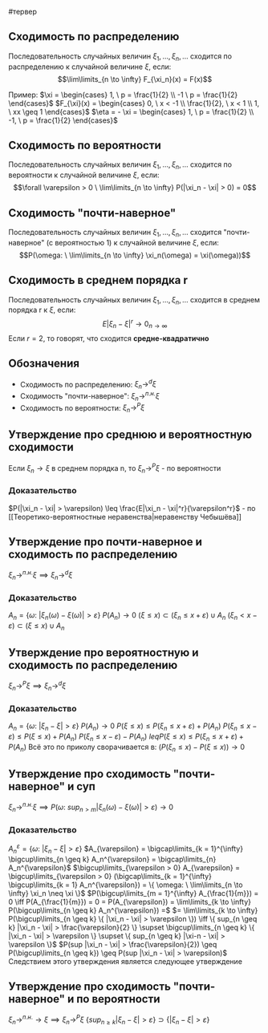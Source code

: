 #тервер 
## Сходимость по распределению
Последовательность случайных величин $\xi_1, \dots, \xi_n, \dots$ сходится по распределению к случайной величине $\xi$, если: $$\lim\limits_{n \to \infty} F_{\xi_n}(x) = F(x)$$

Пример:
$\xi = \begin{cases} 1, \ p = \frac{1}{2} \\ -1 \ p = \frac{1}{2} \end{cases}$
$F_{\xi}(x) = \begin{cases} 0, \ x < -1 \\ \frac{1}{2}, \ x < 1 \\ 1, \ xx \geq 1 \end{cases}$
$\eta = - \xi = \begin{cases} 1, \ p = \frac{1}{2} \\ -1, \ p = \frac{1}{2} \end{cases}$

## Сходимость по вероятности
Последовательность случайных величин $\xi_1, \dots, \xi_n, \dots$ сходится по вероятности к случайной величине $\xi$, если: $$\forall \varepsilon > 0 \ \lim\limits_{n \to \infty} P(|\xi_n - \xi| > 0) = 0$$

## Сходимость "почти-наверное"
Последовательность случайных величин $\xi_1, \dots, \xi_n, \dots$ сходится "почти-наверное" (с вероятностью 1) к случайной величине $\xi$, если: $$P(\omega: \ \lim\limits_{n \to \infty} \xi_n(\omega) = \xi(\omega))$$

## Сходимость в среднем порядка r
Последовательность случайных величин $\xi_1, \dots, \xi_n, \dots$ сходится в среднем порядка r к $\xi$, если: $$E|\xi_n - \xi|^r \to 0_{n \to \infty}$$
Если $r = 2$, то говорят, что сходится **средне-квадратично**

## Обозначения
- Сходимость по распределению: $\xi_n \to^{d} \xi$
- Сходимость "почти-наверное": $\xi_n \to^{п.н.} \xi$
- Сходимость по вероятности: $\xi_n \to^{P} \xi$

## Утверждение про среднюю и вероятностную сходимости
Если $\xi_n \to \xi$ в среднем порядка n, то $\xi_n \to^{P} \xi$ - по вероятности

### Доказательство
$P(|\xi_n - \xi| > \varepsilon) \leq \frac{E|\xi_n - \xi|^r}{\varepsilon^r}$ - по [[Теоретико-вероятностные неравенства|неравенству Чебышёва]]

## Утверждение про почти-наверное и сходимость по распределению
$\xi_n \to^{п.н.} \xi \implies \xi_n \to^{d} \xi$

### Доказательство
$A_n = \{ \omega: \ |\xi_n(\omega) - \xi(\omega)| > \varepsilon \}$
$P(A_n) \to 0$
$(\xi \leq x) \subset (\xi_n \leq x + \varepsilon) \cup A_n$
$(\xi_n < x - \varepsilon) \subset (\xi \leq x) \cup A_n$

## Утверждение про вероятностную и сходимость по распределению
$\xi_n \to^{P} \xi \implies \xi_n \to^{d} \xi$

### Доказательство
$A_n = \{ \omega: \ |\xi_n - \xi| > \varepsilon \}$
$P(A_n) \to 0$
$P(\xi \leq x) \leq P(\xi_n \leq x + \varepsilon) + P(A_n)$
$P(\xi_n \leq x - \varepsilon) \leq P(\xi \leq x) + P(A_n)$
$P(\xi_n \leq x - \varepsilon) - P(A_n)\ leq P(\xi \leq x) \leq P(\xi_n \leq x + \varepsilon) + P(A_n)$
Всё это по приколу сворачивается в:
$(P(\xi_n \leq x) - P(\xi \leq x)) \to 0$

## Утверждение про сходимость "почти-наверное" и суп
$\xi_n \to^{п.н.} \xi \implies P(\omega: \ sup_{n > m}|\xi_n(\omega) - \xi(\omega)| > \varepsilon) \to 0$

### Доказательство
$A_n^{\varepsilon} = \{ \omega: \ |\xi_n - \xi| > \varepsilon \}$
$A_{\varepsilon} = \bigcap\limits_{k = 1}^{\infty} \bigcup\limits_{n \geq k} A_n^{\varepsilon} = \bigcap\limits_{n} A_n^{\varepsilon}$
$\bigcup\limits_{\varepsilon > 0} A_{\varepsilon} = \bigcup\limits_{\varepsilon > 0} (\bigcap\limits_{k = 1}^{\infty} \bigcup\limits_{k = 1} A_n^{\varepsilon}) = \{ \omega: \ \lim\limits_{n \to \infty} \xi_n \neq \xi \}$
$P(\bigcup\limits_{m = 1}^{\infty} A_{\frac{1}{m}}) = 0 \iff P(A_{\frac{1}{m}}) = 0 = P(A_{\varepsilon}) = \lim\limits_{k \to \infty} P(\bigcup\limits_{n \geq k} A_n^{\varepsilon}) =$
$= \lim\limits_{k \to \infty} P(\bigcup\limits_{n \geq k} \{ |\xi_n - \xi| > \varepsilon \}) \iff \{ sup_{n \geq k} |\xi_n - \xi| > \frac{\varepsilon}{2} \} \supset \bigcup\limits_{n \geq k} \{ |\xi_n - \xi| > \varepsilon \} \supset \{ sup_{n \geq k} |\xi-n - \xi| > \varepsilon \}$
$P(sup |\xi_n - \xi| > \frac{\varepsilon}{2}) \geq P(\bigcup\limits_{n \geq k}) \geq P(sup |\xi_n - \xi| > \varepsilon)$
Следствием этого утверждения является следующее утверждение

## Утверждение про сходимость "почти-наверное" и по вероятности
$\xi_n \to^{п.н.} \to \xi \implies \xi_n \to^{P} \xi$
$\{ sup_{n \geq k} |\xi_n - \xi| > \varepsilon \} \supset \{ |\xi_n - \xi| > \varepsilon \}$